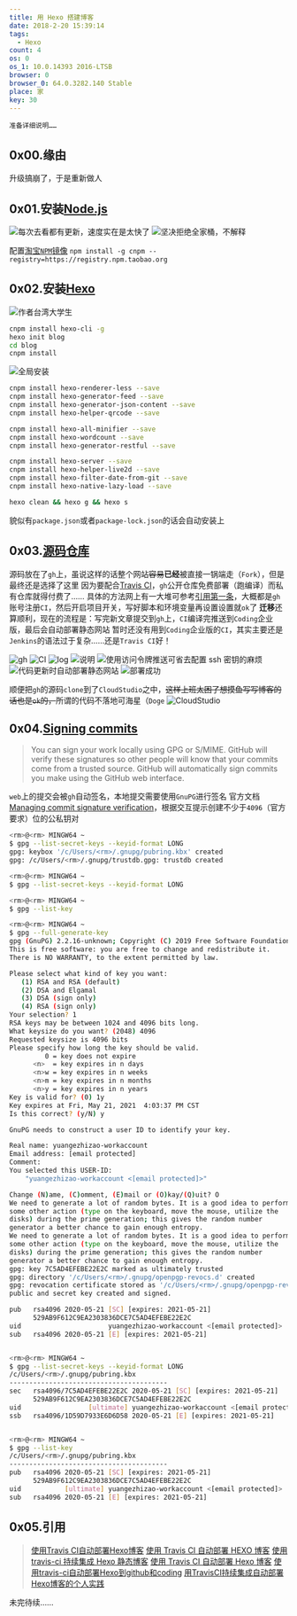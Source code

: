 ```yaml
---
title: 用 Hexo 搭建博客
date: 2018-2-20 15:39:14
tags:
  - Hexo
count: 4
os: 0
os_1: 10.0.14393 2016-LTSB
browser: 0
browser_0: 64.0.3282.140 Stable
place: 家
key: 30
---
```

    准备详细说明……
<!-- more -->
## 0x00.缘由
升级搞崩了，于是重新做人

## 0x01.安装[Node.js](https://nodejs.org/zh-cn/)
![每次去看都有更新，速度实在是太快了](https://i1.yuangezhizao.cn/Win-10/20191017213053.jpg!webp)
![坚决拒绝全家桶，不解释](https://i1.yuangezhizao.cn/Win-10/20191017214637.jpg!webp)

配置[淘宝`NPM`镜像](https://npm.taobao.org/)
`npm install -g cnpm --registry=https://registry.npm.taobao.org`

## 0x02.安装[Hexo](https://hexo.io/zh-cn/)
![作者台湾大学生](https://i1.yuangezhizao.cn/Win-10/20191017213644.jpg!webp)

``` bash
cnpm install hexo-cli -g
hexo init blog
cd blog
cnpm install
```
![全局安装](https://i1.yuangezhizao.cn/Win-10/20180220161242.jpg!webp)

``` bash
cnpm install hexo-renderer-less --save
cnpm install hexo-generator-feed --save
cnpm install hexo-generator-json-content --save
cnpm install hexo-helper-qrcode --save

cnpm install hexo-all-minifier --save
cnpm install hexo-wordcount --save
cnpm install hexo-generator-restful --save

cnpm install hexo-server --save
cnpm install hexo-helper-live2d --save
cnpm install hexo-filter-date-from-git --save
cnpm install hexo-native-lazy-load --save

hexo clean && hexo g && hexo s
```
貌似有`package.json`或者`package-lock.json`的话会自动安装上

## 0x03.[源码仓库](https://github.com/yuangezhizao/www)
源码放在了`gh`上，虽说这样的话整个网站~~容易~~**已经**被直接一锅端走（`Fork`），但是最终还是选择了这里
因为要配合[Travis CI](https://travis-ci.org)，`gh`公开仓库免费部署（跑编译）而私有仓库就得付费了……
具体的方法网上有一大堆可参考[引用第一条](#引用)，大概都是`gh`账号注册`CI`，然后开启项目开关，写好脚本和环境变量再设置设置就`ok`了
**迁移**还算顺利，现在的流程是：写完新文章提交到`gh`上，`CI`编译完推送到`Coding`企业版，最后会自动部署静态网站
暂时还没有用到`Coding`企业版的`CI`，其实主要还是`Jenkins`的语法过于复杂……还是`Travis CI`好！

![gh](https://i1.yuangezhizao.cn/Win-10/20190825230425.jpg!webp)
![CI](https://i1.yuangezhizao.cn/Win-10/20190825230257.jpg!webp)
![log](https://i1.yuangezhizao.cn/Win-10/20190825231016.jpg!webp)
![说明](https://i1.yuangezhizao.cn/Win-10/20190825222026.jpg!webp)
![使用访问令牌推送可省去配置 ssh 密钥的麻烦](https://i1.yuangezhizao.cn/Win-10/20190825224919.jpg!webp)
![代码更新时自动部署静态网站](https://i1.yuangezhizao.cn/Win-10/20190825224750.jpg!webp)
![部署成功](https://i1.yuangezhizao.cn/Win-10/20190825224831.jpg!webp)

顺便把`gh`的源码`clone`到了`CloudStudio`之中，~~这样上班太困了想摸鱼写写博客的话也是`ok`的，~~所谓的代码不落地可海星（`Doge`
![CloudStudio](https://i1.yuangezhizao.cn/Win-10/20190825230738.jpg!webp)

## 0x04.[Signing commits](https://web.archive.org/web/20200603140828/https://help.github.com/en/github/authenticating-to-github/signing-commits)
> You can sign your work locally using GPG or S/MIME. GitHub will verify these signatures so other people will know that your commits come from a trusted source. GitHub will automatically sign commits you make using the GitHub web interface.

`web`上的提交会被`gh`自动签名，本地提交需要使用`GnuPG`进行签名
官方文档[Managing commit signature verification](https://web.archive.org/web/20200603140752/https://help.github.com/en/github/authenticating-to-github/managing-commit-signature-verification)，根据交互提示创建不少于`4096`（官方要求）位的公私钥对
``` bash
<rm>@<rm> MINGW64 ~
$ gpg --list-secret-keys --keyid-format LONG
gpg: keybox '/c/Users/<rm>/.gnupg/pubring.kbx' created
gpg: /c/Users/<rm>/.gnupg/trustdb.gpg: trustdb created

<rm>@<rm> MINGW64 ~
$ gpg --list-secret-keys --keyid-format LONG

<rm>@<rm> MINGW64 ~
$ gpg --list-key

<rm>@<rm> MINGW64 ~
$ gpg --full-generate-key
gpg (GnuPG) 2.2.16-unknown; Copyright (C) 2019 Free Software Foundation, Inc.
This is free software: you are free to change and redistribute it.
There is NO WARRANTY, to the extent permitted by law.

Please select what kind of key you want:
   (1) RSA and RSA (default)
   (2) DSA and Elgamal
   (3) DSA (sign only)
   (4) RSA (sign only)
Your selection? 1
RSA keys may be between 1024 and 4096 bits long.
What keysize do you want? (2048) 4096
Requested keysize is 4096 bits
Please specify how long the key should be valid.
         0 = key does not expire
      <n>  = key expires in n days
      <n>w = key expires in n weeks
      <n>m = key expires in n months
      <n>y = key expires in n years
Key is valid for? (0) 1y
Key expires at Fri, May 21, 2021  4:03:37 PM CST
Is this correct? (y/N) y

GnuPG needs to construct a user ID to identify your key.

Real name: yuangezhizao-workaccount
Email address: [email protected]
Comment:
You selected this USER-ID:
    "yuangezhizao-workaccount <[email protected]>"

Change (N)ame, (C)omment, (E)mail or (O)kay/(Q)uit? O
We need to generate a lot of random bytes. It is a good idea to perform
some other action (type on the keyboard, move the mouse, utilize the
disks) during the prime generation; this gives the random number
generator a better chance to gain enough entropy.
We need to generate a lot of random bytes. It is a good idea to perform
some other action (type on the keyboard, move the mouse, utilize the
disks) during the prime generation; this gives the random number
generator a better chance to gain enough entropy.
gpg: key 7C5AD4EFEBE22E2C marked as ultimately trusted
gpg: directory '/c/Users/<rm>/.gnupg/openpgp-revocs.d' created
gpg: revocation certificate stored as '/c/Users/<rm>/.gnupg/openpgp-revocs.d/529AB9F612C9EA2303836DCE7C5AD4EFEBE22E2C.rev'
public and secret key created and signed.

pub   rsa4096 2020-05-21 [SC] [expires: 2021-05-21]
      529AB9F612C9EA2303836DCE7C5AD4EFEBE22E2C
uid                      yuangezhizao-workaccount <[email protected]>
sub   rsa4096 2020-05-21 [E] [expires: 2021-05-21]


<rm>@<rm> MINGW64 ~
$ gpg --list-secret-keys --keyid-format LONG
/c/Users/<rm>/.gnupg/pubring.kbx
----------------------------------------
sec   rsa4096/7C5AD4EFEBE22E2C 2020-05-21 [SC] [expires: 2021-05-21]
      529AB9F612C9EA2303836DCE7C5AD4EFEBE22E2C
uid                 [ultimate] yuangezhizao-workaccount <[email protected]>
ssb   rsa4096/1D59D7933E6D6D58 2020-05-21 [E] [expires: 2021-05-21]


<rm>@<rm> MINGW64 ~
$ gpg --list-key
/c/Users/<rm>/.gnupg/pubring.kbx
----------------------------------------
pub   rsa4096 2020-05-21 [SC] [expires: 2021-05-21]
      529AB9F612C9EA2303836DCE7C5AD4EFEBE22E2C
uid           [ultimate] yuangezhizao-workaccount <[email protected]>
sub   rsa4096 2020-05-21 [E] [expires: 2021-05-21]

```

## 0x05.引用
> [使用Travis CI自动部署Hexo博客](https://web.archive.org/web/20190905064005/https://www.itfanr.cc/2017/08/09/using-travis-ci-automatic-deploy-hexo-blogs/)
[使用 Travis CI 自动部署 HEXO 博客](https://web.archive.org/web/20190905064039/https://www.giuem.com/deploy-via-travis-ci/)
[使用 travis-ci 持续集成 Hexo 静态博客](https://web.archive.org/web/20190905064103/https://www.pangjian.me/2016/05/25/travis-ci-hexo/)
[使用 Travis CI 自动部署 Hexo 博客](https://web.archive.org/web/20190905064132/https://blessing.studio/deploy-hexo-blog-automatically-with-travis-ci/)
[使用travis-ci自动部署Hexo到github和coding](https://web.archive.org/web/20190905064200/https://juejin.im/post/5afe61f5f265da0b8d422a3e)
[用TravisCI持续集成自动部署Hexo博客的个人实践](https://web.archive.org/web/20190905064240/https://mtianyan.gitee.io//post/90a759d5.html)

未完待续……